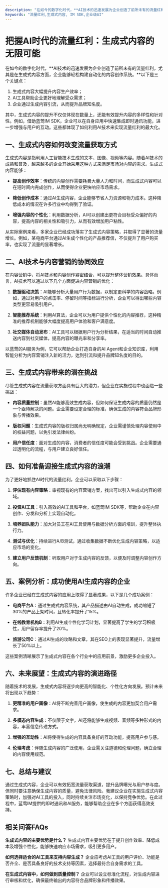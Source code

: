 ```yaml
---
description: "在如今的数字化时代，**AI技术的迅速发展为企业创造了前所未有的流量红利，尤其是在生成式内容方面，企业能够轻松构建自动化的内容创作系统。**以下是三个关键点："
keywords: "流量红利,生成式内容, IM SDK,企业级AI"
---
```

# 把握AI时代的流量红利：生成式内容的无限可能

在如今的数字化时代，**AI技术的迅速发展为企业创造了前所未有的流量红利，尤其是在生成式内容方面，企业能够轻松构建自动化的内容创作系统。**以下是三个关键点：

1. 生成式内容大幅提升内容生产效率；
2. AI工具帮助企业更好地理解受众需求；
3. 企业通过生成内容引流，从而提升品牌知名度。

其中，生成式内容的提升不仅仅体现在数量上，还能有效提升内容的多样性和针对性。例如，借助蓝莺IM SDK，企业可以在自身应用中快速集成即时通讯功能，进一步增强与用户的互动。这些都体现了如何利用AI技术来实现流量红利的最大化。

## **一、生成式内容如何改变流量获取方式**

生成式内容是指利用人工智能技术生成的文本、图像、视频等内容。随着AI技术的成熟和普及，越来越多的企业开始采用这种方式来满足市场对内容的需求。生成式内容能够：

- **提高创作效率**：传统的内容创作需要耗费大量人力和时间，而生成式内容可以在短时间内完成创作，从而使得企业更快响应市场需求。
  
- **降低创作成本**：通过AI生成内容，企业能够节省人力资源和物力成本。这种降低成本的情况在许多行业中均得到了验证。

- **增强内容的个性化**：利用数据分析，AI可以创建出更符合目标受众偏好的内容，提高内容的相关性和吸引力，从而有效增加用户粘性。

从实际案例来看，多家企业已经成功落实了生成式内容策略，并取得了显著的流量增长。例如，某电商平台通过AI生成个性化的产品推荐信，不仅提升了用户购买率，也实现了流量的显著增长。

## **二、AI技术与内容营销的协同效应**

在内容营销中，将AI技术和内容创作紧密结合，可以提升整体营销效果。具体而言，AI技术可以通过以下几个方面促进内容营销的优化：

1. **数据驱动决策**：AI能够分析大量用户行为数据，以制定更科学的内容战略。例如，通过对用户的点击率、停留时间等指标进行分析，企业可以得出哪些内容类型更容易吸引用户。

2. **智能推荐系统**：利用AI算法，企业可以为用户提供个性化的内容推荐，这种精准的推荐机制能够大幅度提高用户体验和客户满意度。

3. **社交媒体自动发布**：AI工具可以根据用户行为分析结果，在适当的时间自动推送内容到社交媒体，提高内容的曝光率和分享率。

以蓝莺的AI服务为例，它可以帮助企业打造自身的AI Agent和企业知识库，利用智能分析为内容营销注入新的活力，达到引流和提升品牌知名度的目的。

## **三、生成式内容带来的潜在挑战**

尽管生成式内容在流量获取方面具有巨大的潜力，但企业在实施过程中也面临一些挑战：

- **内容质量控制**：虽然AI能够高效生成内容，但如何保证生成内容的质量仍然是一个亟待解决的问题。企业需要设定合理的标准，确保生成的内容符合品牌形象与传播效果。

- **版权问题**：生成式内容的版权归属尚无明确规定，企业需谨慎处理内容使用中的权益问题，以免引发法律纠纷。

- **用户信任度**：面对生成的内容，消费者的信任度可能会受到挑战。企业需要通过透明化的流程，与用户建立良好信任。

## **四、如何准备迎接生成式内容的浪潮**

为了更好地抓住AI时代的流量红利，企业可以采取以下步骤：

1. **评估现有内容策略**：审视现有的内容营销方案，找出可以引入生成式内容的领域。

2. **投资AI工具**：引入高效的AI工具和平台，如蓝莺IM SDK等，帮助企业在内容创作、分发和分析上实现自动化。

3. **培养团队能力**：加大对员工在AI工具使用与数据分析方面的培训，提升整体执行力。

4. **测试与优化**：持续进行A/B测试，通过收集数据不断优化生成内容策略，以适应市场的变化。

5. **建立用户反馈机制**：听取用户对于生成内容的反馈，以便及时调整内容创作方向。

## **五、案例分析：成功使用AI生成内容的企业**

许多企业已经在生成式内容的应用上取得了显著成果，以下是几个成功案例：

- **电商平台A**：通过生成式内容系统，其产品描述由AI自动生成，成功缩短了30%的产品上架时间，且转化率提升了15%。

- **在线教育机构B**：利用AI生成个性化学习计划，显著提高了学生的学习积极性，用户留存率提升了20%。

- **旅游公司C**：通过AI生成的攻略和文章，其在SEO上的表现显著提升，流量增长了50%以上。

这些案例清晰展示了生成式内容在各个行业中的应用前景，激励更多企业投入。

## **六、未来展望：生成式内容的演进路径**

随着技术的发展，生成式内容将逐步向更高的智能化、个性化方向发展。预计未来将出现以下趋势：

1. **更精准的用户画像**：AI将不断完善用户画像，使生成的内容更加契合用户需求。

2. **多模态内容生成**：不仅限于文字，AI还将能够生成视频、音频等多种形式的内容，丰富信息传递方式。

3. **增强的互动性**：AI将使得生成的内容具备良好的互动功能，提高用户参与感。

4. **伦理考虑**：伴随生成内容的广泛使用，企业需关注道德和伦理问题，确立合理的内容使用规范。

## **七、总结与建议**

通过生成式内容，企业可以有效拓宽流量获取渠道，提升品牌曝光与用户参与度。但同时要注意确保生成内容的质量，避免法律风险。我建议企业在实施生成式内容策略时，加强对AI工具的投入，同时持续关注市场变化，以保持竞争优势。在此过程中，蓝莺IM提供的即时通讯和AI服务，能够帮助企业在多个方面获得高效支持。

## 相关问答FAQs

**生成式内容的主要优势是什么？**
生成式内容主要优势在于提升创作效率、降低成本及增强个性化，能够快速响应市场需求，吸引更多用户。

**如何选择适合的AI工具来支持内容生成？**
企业应考虑AI工具的用户评价、功能是否齐全、是否具备良好的技术支持等因素，选择最符合自身需求的工具。

**在生成式内容中，如何做到质量控制？**
企业可以设立标准化流程，对生成内容进行审核和优化，确保最终输出的内容符合品牌形象和传播效果。
